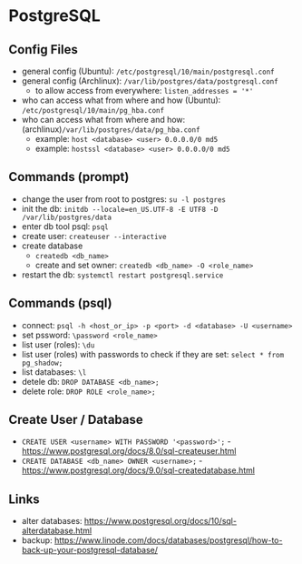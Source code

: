 # PostgreSQL

## Config Files
- general config (Ubuntu): `/etc/postgresql/10/main/postgresql.conf`
- general config (Archlinux): `/var/lib/postgres/data/postgresql.conf`
  - to allow access from everywhere: `listen_addresses = '*'`
- who can access what from where and how (Ubuntu):
  `/etc/postgresql/10/main/pg_hba.conf`
- who can access what from where and how:
  (archlinux)`/var/lib/postgres/data/pg_hba.conf`
  - example: `host <database> <user> 0.0.0.0/0 md5`
  - example: `hostssl <database> <user> 0.0.0.0/0 md5`

## Commands (prompt)
- change the user from root to postgres: `su -l postgres`
- init the db: `initdb --locale=en_US.UTF-8 -E UTF8 -D
  /var/lib/postgres/data`
- enter db tool psql: `psql`
- create user: `createuser --interactive`
- create database
  - `createdb <db_name>`
  - create and set owner: `createdb <db_name> -O <role_name>`
- restart the db: `systemctl restart postgresql.service`

## Commands (psql)
- connect: `psql -h <host_or_ip> -p <port> -d <database> -U <username>`
- set pssword: `\password <role_name>`
- list user (roles): `\du`
- list user (roles) with passwords to check if they are set: `select *
  from pg_shadow;`
- list databases: `\l`
- detele db: `DROP DATABASE <db_name>;`
- delete role: `DROP ROLE <role_name>;`

## Create User / Database
- `CREATE USER <username> WITH PASSWORD '<password>';` - https://www.postgresql.org/docs/8.0/sql-createuser.html
- `CREATE DATABASE <db_name> OWNER <username>;` - https://www.postgresql.org/docs/9.0/sql-createdatabase.html

## Links
- alter databases:
  <https://www.postgresql.org/docs/10/sql-alterdatabase.html>
- backup:
  <https://www.linode.com/docs/databases/postgresql/how-to-back-up-your-postgresql-database/>
